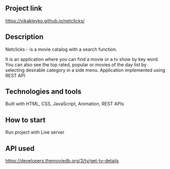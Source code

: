 ## Project link
https://vikakleyko.github.io/netclicks/

## Description
Netclicks - is a movie catalog with a search function.

It is an application where you can find a movie or a tv show by key word. You can also see the top rated, popular or movies of the day list by selecting desirable category in a side menu. Application implemented using REST API

## Technologies and tools
Built with HTML, CSS, JavaScript, Animation, REST APIs

## How to start
Run project with Live server

## API used

https://developers.themoviedb.org/3/tv/get-tv-details




